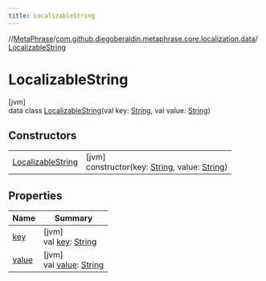 ```yaml
---
title: LocalizableString
---
```

//[MetaPhrase](../../../index.html)/[com.github.diegoberaldin.metaphrase.core.localization.data](../index.html)/[LocalizableString](index.html)



# LocalizableString



[jvm]\
data class [LocalizableString](index.html)(val key: [String](https://kotlinlang.org/api/latest/jvm/stdlib/kotlin/-string/index.html), val value: [String](https://kotlinlang.org/api/latest/jvm/stdlib/kotlin/-string/index.html))



## Constructors


| | |
|---|---|
| [LocalizableString](-localizable-string.html) | [jvm]<br>constructor(key: [String](https://kotlinlang.org/api/latest/jvm/stdlib/kotlin/-string/index.html), value: [String](https://kotlinlang.org/api/latest/jvm/stdlib/kotlin/-string/index.html)) |


## Properties


| Name | Summary |
|---|---|
| [key](key.html) | [jvm]<br>val [key](key.html): [String](https://kotlinlang.org/api/latest/jvm/stdlib/kotlin/-string/index.html) |
| [value](value.html) | [jvm]<br>val [value](value.html): [String](https://kotlinlang.org/api/latest/jvm/stdlib/kotlin/-string/index.html) |

